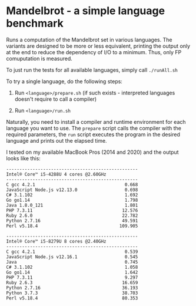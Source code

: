 # Mandelbrot - a simple language benchmark

Runs a computation of the Mandelbrot set in various languages. The variants are designed to be more or less equivalent, printing the output only at the end to reduce the dependency of I/O to a minimum. Thus, only FP comuputation is measured.

To just run the tests for all available languages, simply call `./runAll.sh`

To try a single language, do the following steps:

1. Run `<language>/prepare.sh` (if such exists - interpreted languages doesn't require to call a compiler)

2. Run `<language>/run.sh`

Naturally, you need to install a compiler and runtime environment for each language you want to use. The `prepare` script calls the compiler with the required parameters, the `run` script executes the program in the desired language and prints out the elapsed time.

I tested on my available MacBook Pros (2014 and 2020) and the output looks like this:

```
--------------------------------------------------
Intel® Core™ i5-4288U 4 cores @2.60GHz
--------------------------------------------------
C gcc 4.2.1                                  0.668
JavaScript Node.js v12.13.0                  0.698
C# 3.1.102                                   1.692
Go go1.14                                    1.798
Java 1.8.0_121                               1.801
PHP 7.3.11                                  12.576
Ruby 2.6.0                                  22.782
Python 2.7.16                               49.591
Perl v5.18.4                               109.905
```

```
--------------------------------------------------
Intel® Core™ i5-8279U 8 cores @2.40GHz
--------------------------------------------------
C gcc 4.2.1                                  0.539
JavaScript Node.js v12.16.1                  0.545
Java                                         0.745
C# 3.1.102                                   1.058
Go go1.14                                    1.642
PHP 7.3.11                                   9.297
Ruby 2.6.3                                  16.659
Python 2.7.16                               36.193
Python 3.7.3                                38.703
Perl v5.18.4                                80.353
```
